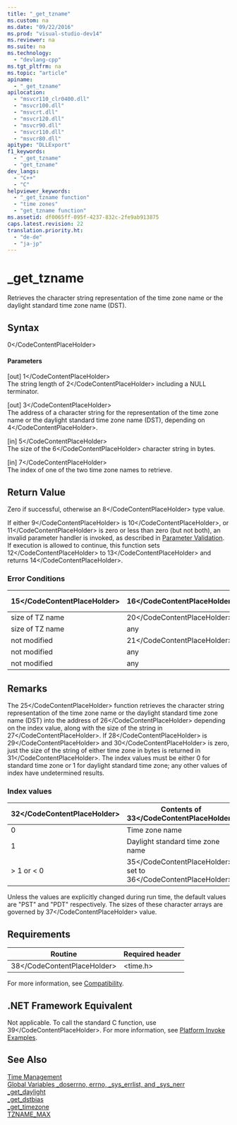 ```yaml
---
title: "_get_tzname"
ms.custom: na
ms.date: "09/22/2016"
ms.prod: "visual-studio-dev14"
ms.reviewer: na
ms.suite: na
ms.technology: 
  - "devlang-cpp"
ms.tgt_pltfrm: na
ms.topic: "article"
apiname: 
  - "_get_tzname"
apilocation: 
  - "msvcr110_clr0400.dll"
  - "msvcr100.dll"
  - "msvcrt.dll"
  - "msvcr120.dll"
  - "msvcr90.dll"
  - "msvcr110.dll"
  - "msvcr80.dll"
apitype: "DLLExport"
f1_keywords: 
  - "_get_tzname"
  - "get_tzname"
dev_langs: 
  - "C++"
  - "C"
helpviewer_keywords: 
  - "_get_tzname function"
  - "time zones"
  - "get_tzname function"
ms.assetid: df0065ff-095f-4237-832c-2fe9ab913875
caps.latest.revision: 22
translation.priority.ht: 
  - "de-de"
  - "ja-jp"
---
```

# _get_tzname
Retrieves the character string representation of the time zone name or the daylight standard time zone name (DST).  
  
## Syntax  
  
<CodeContentPlaceHolder>0\</CodeContentPlaceHolder>  
#### Parameters  
 [out] <CodeContentPlaceHolder>1\</CodeContentPlaceHolder>  
 The string length of <CodeContentPlaceHolder>2\</CodeContentPlaceHolder> including a NULL terminator.  
  
 [out] <CodeContentPlaceHolder>3\</CodeContentPlaceHolder>  
 The address of a character string for the representation of the time zone name or the daylight standard time zone name (DST), depending on <CodeContentPlaceHolder>4\</CodeContentPlaceHolder>.  
  
 [in] <CodeContentPlaceHolder>5\</CodeContentPlaceHolder>  
 The size of the <CodeContentPlaceHolder>6\</CodeContentPlaceHolder> character string in bytes.  
  
 [in] <CodeContentPlaceHolder>7\</CodeContentPlaceHolder>  
 The index of one of the two time zone names to retrieve.  
  
## Return Value  
 Zero if successful, otherwise an <CodeContentPlaceHolder>8\</CodeContentPlaceHolder> type value.  
  
 If either <CodeContentPlaceHolder>9\</CodeContentPlaceHolder> is <CodeContentPlaceHolder>10\</CodeContentPlaceHolder>, or <CodeContentPlaceHolder>11\</CodeContentPlaceHolder> is zero or less than zero (but not both), an invalid parameter handler is invoked, as described in [Parameter Validation](../vs140/parameter-validation.md). If execution is allowed to continue, this function sets <CodeContentPlaceHolder>12\</CodeContentPlaceHolder> to <CodeContentPlaceHolder>13\</CodeContentPlaceHolder> and returns <CodeContentPlaceHolder>14\</CodeContentPlaceHolder>.  
  
### Error Conditions  
  
|<CodeContentPlaceHolder>15\</CodeContentPlaceHolder>|<CodeContentPlaceHolder>16\</CodeContentPlaceHolder>|<CodeContentPlaceHolder>17\</CodeContentPlaceHolder>|<CodeContentPlaceHolder>18\</CodeContentPlaceHolder>|Return value|Contents of <CodeContentPlaceHolder>19\</CodeContentPlaceHolder>|  
|--------------------|--------------------|-------------------|-------------|------------------|--------------------------------|  
|size of TZ name|<CodeContentPlaceHolder>20\</CodeContentPlaceHolder>|0|0 or 1|0|not modified|  
|size of TZ name|any|> 0|0 or 1|0|TZ name|  
|not modified|<CodeContentPlaceHolder>21\</CodeContentPlaceHolder>|> 0|any|<CodeContentPlaceHolder>22\</CodeContentPlaceHolder>|not modified|  
|not modified|any|zero|any|<CodeContentPlaceHolder>23\</CodeContentPlaceHolder>|not modified|  
|not modified|any|> 0|> 1|<CodeContentPlaceHolder>24\</CodeContentPlaceHolder>|not modified|  
  
## Remarks  
 The <CodeContentPlaceHolder>25\</CodeContentPlaceHolder> function retrieves the character string representation of the time zone name or the daylight standard time zone name (DST) into the address of <CodeContentPlaceHolder>26\</CodeContentPlaceHolder> depending on the index value, along with the size of the string in <CodeContentPlaceHolder>27\</CodeContentPlaceHolder>. If <CodeContentPlaceHolder>28\</CodeContentPlaceHolder> is <CodeContentPlaceHolder>29\</CodeContentPlaceHolder> and <CodeContentPlaceHolder>30\</CodeContentPlaceHolder> is zero, just the size of the string of either time zone in bytes is returned in <CodeContentPlaceHolder>31\</CodeContentPlaceHolder>. The index values must be either 0 for standard time zone or 1 for daylight standard time zone; any other values of index have undetermined results.  
  
### Index values  
  
|<CodeContentPlaceHolder>32\</CodeContentPlaceHolder>|Contents of <CodeContentPlaceHolder>33\</CodeContentPlaceHolder>|<CodeContentPlaceHolder>34\</CodeContentPlaceHolder> default value|  
|-------------|--------------------------------|----------------------------------|  
|0|Time zone name|"PST"|  
|1|Daylight standard time zone name|"PDT"|  
|> 1 or < 0|<CodeContentPlaceHolder>35\</CodeContentPlaceHolder> set to <CodeContentPlaceHolder>36\</CodeContentPlaceHolder>|not modified|  
  
 Unless the values are explicitly changed during run time, the default values are "PST" and "PDT" respectively.  The sizes of these character arrays are governed by <CodeContentPlaceHolder>37\</CodeContentPlaceHolder> value.  
  
## Requirements  
  
|Routine|Required header|  
|-------------|---------------------|  
|<CodeContentPlaceHolder>38\</CodeContentPlaceHolder>|\<time.h>|  
  
 For more information, see [Compatibility](../vs140/compatibility.md).  
  
## .NET Framework Equivalent  
 Not applicable. To call the standard C function, use <CodeContentPlaceHolder>39\</CodeContentPlaceHolder>. For more information, see [Platform Invoke Examples](assetId:///15926806-f0b7-487e-93a6-4e9367ec689f).  
  
## See Also  
 [Time Management](../vs140/time-management.md)   
 [Global Variables _doserrno, errno, _sys_errlist, and _sys_nerr](../vs140/errno--_doserrno--_sys_errlist--and-_sys_nerr.md)   
 [_get_daylight](../vs140/_get_daylight.md)   
 [_get_dstbias](../vs140/_get_dstbias.md)   
 [_get_timezone](../vs140/_get_timezone.md)   
 [TZNAME_MAX](../vs140/tzname_max.md)